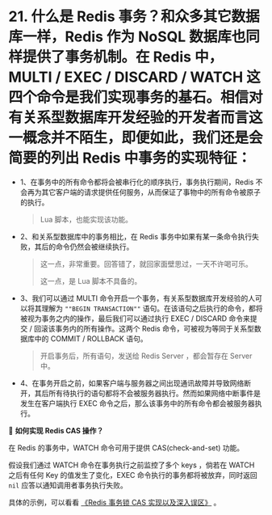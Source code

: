 # 21. 什么是 Redis 事务？和众多其它数据库一样，Redis 作为 NoSQL 数据库也同样提供了事务机制。在 Redis 中，MULTI / EXEC / DISCARD / WATCH 这四个命令是我们实现事务的基石。相信对有关系型数据库开发经验的开发者而言这一概念并不陌生，即便如此，我们还是会简要的列出 Redis 中事务的实现特征：

- 1、在事务中的所有命令都将会被串行化的顺序执行，事务执行期间，Redis 不会再为其它客户端的请求提供任何服务，从而保证了事物中的所有命令被原子的执行。

  > Lua 脚本，也能实现该功能。

- 2、和关系型数据库中的事务相比，在 Redis 事务中如果有某一条命令执行失败，其后的命令仍然会被继续执行。

  > 这一点，非常重要。回答错了，就回家面壁思过，一天不许喝可乐。
  >
  > 这一点，是 Lua 脚本不具备的。

- 3、我们可以通过 MULTI 命令开启一个事务，有关系型数据库开发经验的人可以将其理解为 `""BEGIN TRANSACTION""` 语句。在该语句之后执行的命令，都将被视为事务之内的操作，最后我们可以通过执行 EXEC / DISCARD 命令来提交 / 回滚该事务内的所有操作。这两个 Redis 命令，可被视为等同于关系型数据库中的 COMMIT / ROLLBACK 语句。

  > 开启事务后，所有语句，发送给 Redis Server ，都会暂存在 Server 中。

- 4、在事务开启之前，如果客户端与服务器之间出现通讯故障并导致网络断开，其后所有待执行的语句都将不会被服务器执行。然而如果网络中断事件是发生在客户端执行 EXEC 命令之后，那么该事务中的所有命令都会被服务器执行。

🦅 **如何实现 Redis CAS 操作？**

在 Redis 的事务中，WATCH 命令可用于提供 CAS(check-and-set) 功能。

假设我们通过 WATCH 命令在事务执行之前监控了多个 keys ，倘若在 WATCH 之后有任何 Key 的值发生了变化，EXEC 命令执行的事务都将被放弃，同时返回 `nil` 应答以通知调用者事务执行失败。

具体的示例，可以看看 [《Redis 事务锁 CAS 实现以及深入误区》](https://www.jianshu.com/p/0244a875aa26) 。

